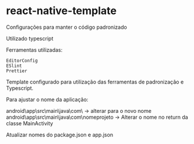 # react-native-template

Configurações para manter o código padronizado

Utilizado typescript

Ferramentas utilizadas:

    EditorConfig
    ESlint
    Prettier

Template configurado para utilização das ferramentas de padronização e Typescript.


Para ajustar o nome da aplicação:

android\app\src\main\java\com\ -> alterar para o novo nome
android\app\src\main\java\com\nomeprojeto -> Alterar o nome no return da classe MainActivity

Atualizar nomes do package.json e app.json


